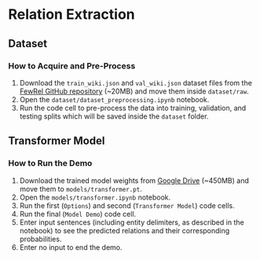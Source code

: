 # Relation Extraction

## Dataset
### How to Acquire and Pre-Process
1. Download the `train_wiki.json` and `val_wiki.json` dataset files from the [FewRel GitHub repository](https://github.com/thunlp/FewRel/tree/master) (~20MB) and move them inside `dataset/raw`.
2. Open the `dataset/dataset_preprocessing.ipynb` notebook.
3. Run the code cell to pre-process the data into training, validation, and testing splits which will be saved inside the `dataset` folder.

## Transformer Model
### How to Run the Demo
1. Download the trained model weights from [Google Drive](https://drive.google.com/file/d/1uKSeuQqHLkwXNS2lk4gMylQwRmoqvNIo/view?usp=drive_link) (~450MB) and move them to `models/transformer.pt`.
2. Open the `models/transformer.ipynb` notebook.
3. Run the first (`Options`) and second (`Transformer Model`) code cells.
4. Run the final (`Model Demo`) code cell.
5. Enter input sentences (including entity delimiters, as described in the notebook) to see the predicted relations and their corresponding probabilities.
6. Enter no input to end the demo.
